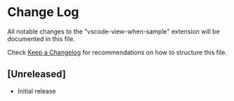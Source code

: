 # Change Log

All notable changes to the "vscode-view-when-sample" extension will be documented in this file.

Check [Keep a Changelog](http://keepachangelog.com/) for recommendations on how to structure this file.

## [Unreleased]

- Initial release